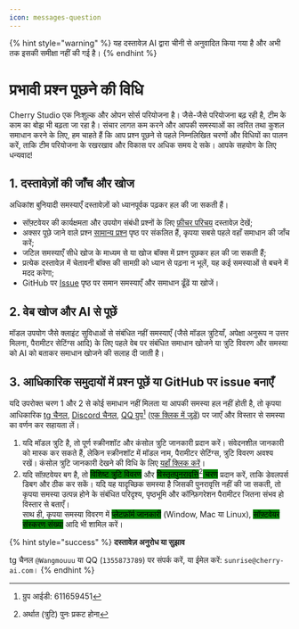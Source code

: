 ```yaml
---
icon: messages-question
---
```


{% hint style="warning" %}
यह दस्तावेज़ AI द्वारा चीनी से अनुवादित किया गया है और अभी तक इसकी समीक्षा नहीं की गई है।
{% endhint %}

# प्रभावी प्रश्न पूछने की विधि

Cherry Studio एक निःशुल्क और ओपन सोर्स परियोजना है। जैसे-जैसे परियोजना बढ़ रही है, टीम के काम का बोझ भी बढ़ता जा रहा है। संचार लागत कम करने और आपकी समस्याओं का त्वरित तथा कुशल समाधान करने के लिए, हम चाहते हैं कि आप प्रश्न पूछने से पहले निम्नलिखित चरणों और विधियों का पालन करें, ताकि टीम परियोजना के रखरखाव और विकास पर अधिक समय दे सके। आपके सहयोग के लिए धन्यवाद!

## 1. दस्तावेज़ों की जाँच और खोज

अधिकांश बुनियादी समस्याएँ दस्तावेज़ों को ध्यानपूर्वक पढ़कर हल की जा सकती हैं।

* सॉफ़्टवेयर की कार्यक्षमता और उपयोग संबंधी प्रश्नों के लिए [फ़ीचर परिचय](../cherrystudio/preview/) दस्तावेज़ देखें;
* अक्सर पूछे जाने वाले प्रश्न [सामान्य प्रश्न](questions.md) पृष्ठ पर संकलित हैं, कृपया सबसे पहले वहाँ समाधान की जाँच करें;
* जटिल समस्याएँ सीधे खोज के माध्यम से या खोज बॉक्स में प्रश्न पूछकर हल की जा सकती हैं;
* प्रत्येक दस्तावेज़ में चेतावनी बॉक्स की सामग्री को ध्यान से पढ़ना न भूलें, यह कई समस्याओं से बचने में मदद करेगा;
* GitHub पर [Issue](https://github.com/CherryHQ/cherry-studio/issues) पृष्ठ पर समान समस्याएँ और समाधान ढूँढें या खोजें।

## 2. वेब खोज और AI से पूछें

मॉडल उपयोग जैसे क्लाइंट सुविधाओं से संबंधित नहीं समस्याएँ (जैसे मॉडल त्रुटियाँ, अपेक्षा अनुरूप न उत्तर मिलना, पैरामीटर सेटिंग्स आदि) के लिए पहले वेब पर संबंधित समाधान खोजने या त्रुटि विवरण और समस्या को AI को बताकर समाधान खोजने की सलाह दी जाती है।

## 3. आधिकारिक समुदायों में प्रश्न पूछें या GitHub पर issue बनाएँ

यदि उपरोक्त चरण 1 और 2 से कोई समाधान नहीं मिलता या आपकी समस्या हल नहीं होती है, तो कृपया आधिकारिक [tg चैनल](https://t.me/CherryStudioAI), [Discord चैनल](https://discord.com/invite/wez8HtpxqQ), [QQ ग्रुप](#user-content-fn-1)[^1] ([एक क्लिक में जुड़ें](https://qm.qq.com/cgi-bin/qm/qr?authKey=xe5nfGVZLMYnlJq%2F%2B4kN03YWcDBB2lnD7tc9rWus2mxS0JHUbOzk79cO7MYuqyGR\&k=UKVgl3YPHmwPaU8qeO1VG03NcUkACKsc\&noverify=0)) पर जाएँ और विस्तार से समस्या का वर्णन कर सहायता लें।

1. यदि मॉडल त्रुटि है, तो पूर्ण स्क्रीनशॉट और कंसोल त्रुटि जानकारी प्रदान करें। संवेदनशील जानकारी को मास्क कर सकते हैं, लेकिन स्क्रीनशॉट में मॉडल नाम, पैरामीटर सेटिंग्स, त्रुटि विवरण अवश्य रखें। कंसोल त्रुटि जानकारी देखने की विधि के लिए [यहाँ क्लिक करें](questions.md#kong-zhi-tai-bao-cuo-cha-kan-fang-fa)।
2. यदि सॉफ़्टवेयर बग है, तो <mark style="background-color:green;">विशिष्ट त्रुटि विवरण</mark> और <mark style="background-color:green;">विस्तृत</mark>[<mark style="background-color:green;">पुनरावृत्ति</mark>](#user-content-fn-2)[^2]<mark style="background-color:green;"> चरण</mark> प्रदान करें, ताकि डेवलपर्स डिबग और ठीक कर सकें। यदि यह यादृच्छिक समस्या है जिसकी पुनरावृत्ति नहीं की जा सकती, तो कृपया समस्या उत्पन्न होने के संबंधित परिदृश्य, पृष्ठभूमि और कॉन्फ़िगरेशन पैरामीटर जितना संभव हो विस्तार से बताएँ।\
    साथ ही, कृपया समस्या विवरण में <mark style="background-color:green;">प्लेटफ़ॉर्म जानकारी</mark> (Window, Mac या Linux), <mark style="background-color:green;">सॉफ़्टवेयर संस्करण संख्या</mark> आदि भी शामिल करें।

{% hint style="success" %}
**दस्तावेज़ अनुरोध या सुझाव**

tg चैनल `@Wangmouuu` या QQ (`1355873789`) पर संपर्क करें, या ईमेल करें: `sunrise@cherry-ai.com`।
{% endhint %}

[^1]: ग्रुप आईडी: 611659451

[^2]: अर्थात (त्रुटि) पुनः प्रकट होना